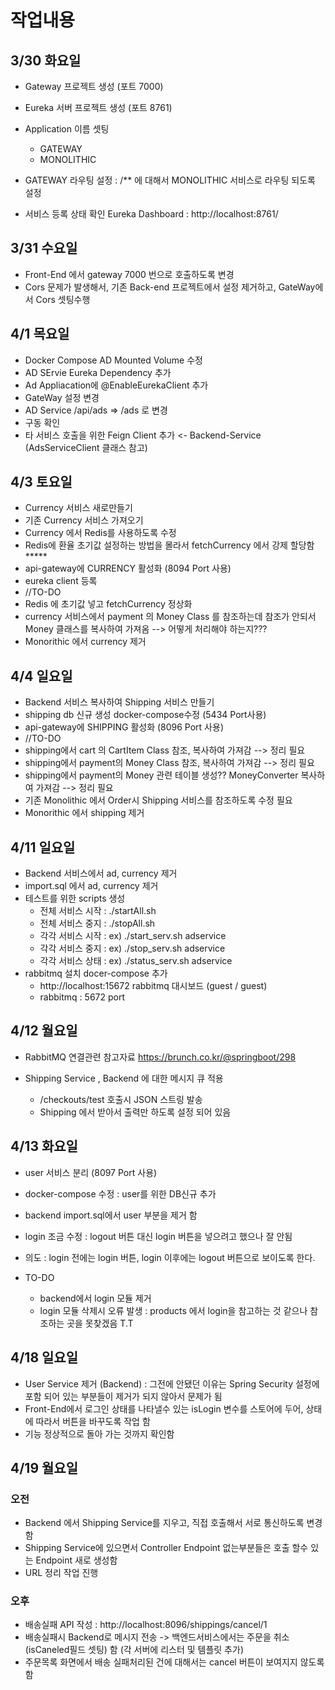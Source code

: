 작업내용
============
## 3/30 화요일 

- Gateway 프로젝트 생성 (포트 7000)
- Eureka 서버 프로젝트 생성 (포트 8761)
- Application 이름 셋팅
    - GATEWAY
    - MONOLITHIC

- GATEWAY 라우팅 설정 : /** 에 대해서 MONOLITHIC 서비스로 라우팅 되도록 설정
- 서비스 등록 상태 확인 Eureka Dashboard : http://localhost:8761/


## 3/31 수요일

- Front-End 에서 gateway 7000 번으로 호출하도록 변경 
- Cors 문제가 발생해서, 기존 Back-end 프로젝트에서 설정 제거하고, GateWay에서 Cors 셋팅수행 


## 4/1 목요일
- Docker Compose AD Mounted Volume 수정 
- AD SErvie Eureka Dependency 추가 
- Ad Appliacation에 @EnableEurekaClient 추가 
- GateWay 설정 변경  
- AD Service /api/ads => /ads 로 변경 
- 구동 확인
- 타 서비스 호출을 위한 Feign Client 추가 <- Backend-Service (AdsServiceClient 클래스 참고)

## 4/3 토요일
- Currency 서비스 새로만들기
- 기존 Currency 서비스 가져오기 
- Currency 에서 Redis를 사용하도록 수정
- Redis에 환율 초기값 설정하는 방법을 몰라서 fetchCurrency 에서 강제 할당함 *****
- api-gateway에 CURRENCY 활성화 (8094 Port 사용)
- eureka client 등록
- //TO-DO
- Redis 에 초기값 넣고 fetchCurrency 정상화
- currency 서비스에서 payment 의 Money Class 를 참조하는데 참조가 안되서 Money 클래스를 복사하여 가져옴
  --> 어떻게 처리해야 하는지???
- Monorithic 에서 currency 제거

## 4/4 일요일
- Backend 서비스 복사하여 Shipping 서비스 만들기
- shipping db 신규 생성 docker-compose수정 (5434 Port사용)
- api-gateway에 SHIPPING 활성화 (8096 Port 사용)
- //TO-DO
- shipping에서 cart 의 CartItem Class 참조, 복사하여 가져감 --> 정리 필요
- shipping에서 payment의 Money Class 참조, 복사하여 가져감 --> 정리 필요
- shipping에서 payment의 Money 관련 테이블 생성?? MoneyConverter 복사하여 가져감 --> 정리 필요
- 기존 Monolithic 에서 Order시 Shipping 서비스를 참조하도록 수정 필요
- Monorithic 에서 shipping 제거

## 4/11 일요일
- Backend 서비스에서 ad, currency 제거
- import.sql 에서 ad, currency 제거
- 테스트를 위한 scripts 생성
  * 전체 서비스 시작 : ./startAll.sh
  * 전체 서비스 중지 : ./stopAll.sh
  * 각각 서비스 시작 : ex) ./start_serv.sh adservice
  * 각각 서비스 중지 : ex) ./stop_serv.sh adservice
  * 각각 서비스 상태 : ex) ./status_serv.sh adservice
- rabbitmq 설치 docer-compose 추가
  * http://localhost:15672  rabbitmq 대시보드 (guest / guest)
  * rabbitmq : 5672 port 

## 4/12 월요일

- RabbitMQ 연결관련 참고자료 
https://brunch.co.kr/@springboot/298

- Shipping Service , Backend 에 대한 메시지 큐 적용 
  - /checkouts/test 호출시 JSON 스트링 발송 
  - Shipping 에서 받아서 출력만 하도록 설정 되어 있음

## 4/13 화요일

- user 서비스 분리 (8097 Port 사용)
- docker-compose 수정 : user를 위한 DB신규 추가
- backend import.sql에서 user 부분을 제거 함
- login 조금 수정 : logout 버튼 대신 login 버튼을 넣으려고 했으나 잘 안됨
- 의도 : login 전에는 login 버튼, login 이후에는 logout 버튼으로 보이도록 한다.

- TO-DO
  * backend에서 login 모듈 제거
  * login 모듈 삭제시 오류 발생 : products 에서 login을 참고하는 것 같으나 참조하는 곳을 못찾겠음 T.T
  
## 4/18 일요일

- User Service 제거 (Backend) : 그전에 안됐던 이유는 Spring Security 설정에 포함 되어 있는 부분들이 제거가 되지 않아서 문제가 됨
- Front-End에서 로그인 상태를 나타낼수 있는 isLogin 변수를 스토어에 두어, 상태에 따라서 버튼을 바꾸도록 작업 함
- 기능 정상적으로 돌아 가는 것까지 확인함

## 4/19 월요일
### 오전
- Backend 에서 Shipping Service를 지우고, 직접 호출해서 서로 통신하도록 변경함 
- Shipping Service에 있으면서 Controller Endpoint 없는부분들은 호출 할수 있는 Endpoint 새로 생성함
- URL 정리 작업 진행
### 오후
- 배송실패 API 작성 : http://localhost:8096/shippings/cancel/1
- 배송실패시 Backend로 메시지 전송 -> 백엔드서비스에서는 주문을 취소(isCaneled필드 셋팅) 함 (각 서버에 리스터 및 템플릿 추가)
- 주문목록 화면에서 배송 실패처리된 건에 대해서는 cancel 버튼이 보여지지 않도록 함



